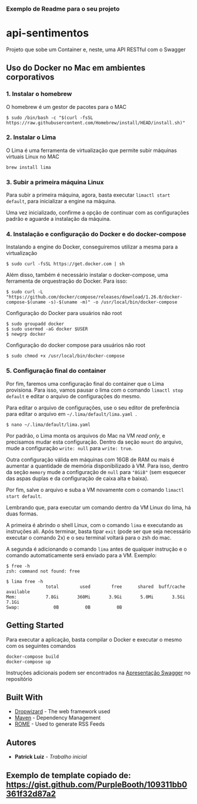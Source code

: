 ### Exemplo de Readme para o seu projeto

# api-sentimentos

Projeto que sobe um Container e, neste, uma API RESTful com o Swagger

## Uso do Docker no Mac em ambientes corporativos

### 1. Instalar o homebrew

O homebrew é um gestor de pacotes para o MAC

```console
$ sudo /bin/bash -c "$(curl -fsSL https://raw.githubusercontent.com/Homebrew/install/HEAD/install.sh)"
```

### 2. Instalar o Lima

O Lima é uma ferramenta de virtualização que permite subir máquinas virtuais Linux no MAC

```console
brew install lima
```

### 3. Subir a primeira máquina Linux

Para subir a primeira máquina, agora, basta executar `limactl start default`, para inicializar a engine na máquina.

Uma vez inicializado, confirme a opção de continuar com as configurações padrão e aguarde a instalação da máquina.

### 4. Instalação e configuração do Docker e do docker-compose

Instalando a engine do Docker, conseguiremos utilizar a mesma para a virtualização

```console
$ sudo curl -fsSL https://get.docker.com | sh
```

Além disso, também é necessário instalar o docker-compose, uma ferramenta de orquestração do Docker. Para isso:

```console
$ sudo curl -L "https://github.com/docker/compose/releases/download/1.26.0/docker-compose-$(uname -s)-$(uname -m)" -o /usr/local/bin/docker-compose
```

Configuração do Docker para usuários não root

```console
$ sudo groupadd docker
$ sudo usermod -aG docker $USER
$ newgrp docker 
```

Configuração do docker compose para usuários não root

```console
$ sudo chmod +x /usr/local/bin/docker-compose
```

### 5. Configuração final do container

Por fim, faremos uma configuração final do container que o Lima provisiona. Para isso, vamos pausar o lima com o comando `limactl stop default` e editar o arquivo de configurações do mesmo.

Para editar o arquivo de configurações, use o seu editor de preferência para editar o arquivo em `~/.lima/default/lima.yaml
`.

```console
$ nano ~/.lima/default/lima.yaml
```

Por padrão, o Lima monta os arquivos do Mac na VM *read only*, e precisamos mudar esta configuração. Dentro da seção `mount` do arquivo, mude a configuração `write: null` para `write: true`.

Outra configuração válida em máquinas com 16GB de RAM ou mais é aumentar a quantidade de memória disponibilizado à VM. Para isso, dentro da seção `memory` mude a configuração de `null` para `"8GiB"` (sem esquecer das aspas duplas e da configuração de caixa alta e baixa).

Por fim, salve o arquivo e suba a VM novamente com o comando `limactl start default`.

Lembrando que, para executar um comando dentro da VM Linux do lima, há duas formas.

A primeira é abrindo o shell Linux, com o comando `lima` e executando as instruções ali. Após terminar, basta tipar `exit` (pode ser que seja necessário executar o comando 2x) e o seu terminal voltará para o zsh do mac.

A segunda é adicionando o comando `lima` antes de qualquer instrução e o comando automaticamente será enviado para a VM. Exemplo:

```console
$ free -h
zsh: command not found: free

$ lima free -h
               total        used        free      shared  buff/cache   available
Mem:           7.8Gi       360Mi       3.9Gi       5.0Mi       3.5Gi       7.1Gi
Swap:             0B          0B          0B
```

## Getting Started

Para executar a aplicação, basta compilar o Docker e executar o mesmo com os seguintes comandos

```
docker-compose build
docker-compose up
```

Instruções adicionais podem ser encontrados na [Apresentação Swagger](https://github.ibm.com/patrick-ibm/swagger_api/blob/master/Apresenta%C3%A7%C3%A3o%20Swagger.pdf) no repositório

## Built With

* [Dropwizard](http://www.dropwizard.io/1.0.2/docs/) - The web framework used
* [Maven](https://maven.apache.org/) - Dependency Management
* [ROME](https://rometools.github.io/rome/) - Used to generate RSS Feeds

## Autores

* **Patrick Luiz** - *Trabalho inicial*

## Exemplo de template copiado de: https://gist.github.com/PurpleBooth/109311bb0361f32d87a2